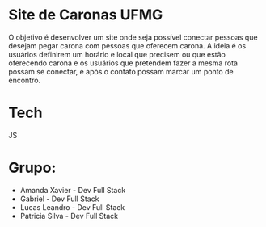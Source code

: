 # Site de Caronas UFMG
O objetivo é desenvolver um site onde seja possível conectar pessoas que desejam pegar carona com pessoas que oferecem carona. A ideia é os usuários definirem um
horário e local que precisem ou que estão oferecendo carona e os usuários que pretendem fazer a mesma rota possam se conectar, e após o contato possam marcar um ponto de encontro.

# Tech
   JS
# Grupo:
 * Amanda Xavier - Dev Full Stack 
 * Gabriel - Dev Full Stack
 * Lucas Leandro - Dev Full Stack
 * Patricia Silva - Dev Full Stack
  

